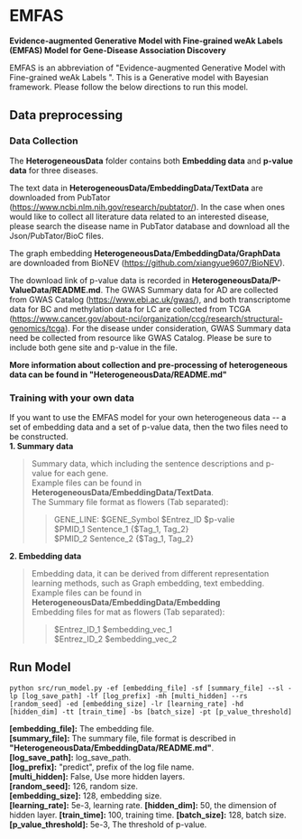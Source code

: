 # EMFAS
**Evidence-augmented Generative Model with Fine-grained weAk Labels (EMFAS) Model for Gene-Disease Association Discovery**

EMFAS is an abbreviation of "Evidence-augmented Generative Model with Fine-grained weAk Labels ". This is a Generative model with Bayesian framework. Please follow the below directions to run this model.

## Data preprocessing


### Data Collection
The **HeterogeneousData** folder contains both **Embedding data** and **p-value data** for three diseases. 

The text data in **HeterogeneousData/EmbeddingData/TextData** are downloaded from PubTator (https://www.ncbi.nlm.nih.gov/research/pubtator/). In the case when ones would like to collect all literature data related to an interested disease, please search the disease name in PubTator database and download all the Json/PubTator/BioC files.

The graph embedding **HeterogeneousData/EmbeddingData/GraphData** are downloaded from BioNEV (https://github.com/xiangyue9607/BioNEV). 

The download link of p-value data is recorded in **HeterogeneousData/P-ValueData/README.md**. The GWAS Summary data for AD are collected from GWAS Catalog (https://www.ebi.ac.uk/gwas/), and both transcriptome data for BC and methylation data for LC are collected from TCGA (https://www.cancer.gov/about-nci/organization/ccg/research/structural-genomics/tcga). For the disease under consideration, GWAS Summary data need be collected from resource like GWAS Catalog. Please be sure to include both gene site and p-value in the file.

**More information about collection and pre-processing of heterogeneous data can be found in "HeterogeneousData/README.md"**

### Training with your own data  
If you want to use the EMFAS model for your own heterogeneous data -- a set of embedding data and a set of p-value data, then the two files need to be constructed.  
**1. Summary data**  
> Summary data, which including the sentence descriptions and p-value for each gene.  
> Example files can be found in **HeterogeneousData/EmbeddingData/TextData**.  
> The Summary file format as flowers (Tab separated):  
>> GENE_LINE:    $GENE_Symbol    $Entrez_ID  $p-valie  
>> $PMID_1 Sentence_1   {$Tag_1, Tag_2}  
>> $PMID_2 Sentence_2   {$Tag_1, Tag_2}   

**2. Embedding data**
> Embedding data, it can be derived from different representation learning methods, such as Graph embedding, text embedding.  
> Example files can be found in **HeterogeneousData/EmbeddingData/Embedding**  
> Embedding files for mat as flowers (Tab separated):  
>> $Entrez_ID_1 $embedding_vec_1  
>> $Entrez_ID_2 $embedding_vec_2  

## Run Model
 
    python src/run_model.py -ef [embedding_file] -sf [summary_file] --sl -lp [log_save_path] -lf [log_prefix] -mh [multi_hidden] --rs [random_seed] -ed [embedding_size] -lr [learning_rate] -hd [hidden_dim] -tt [train_time] -bs [batch_size] -pt [p_value_threshold]
    
**\[embedding_file]:** The embedding file.  
**\[summary_file]:** The summary file, file format is described in **"HeterogeneousData/EmbeddingData/README.md"**.  
**\[log_save_path]:** log_save_path.    
**\[log_prefix]:**  "predict", prefix of the log file name.  
**\[multi_hidden]:** False, Use more hidden layers.   
**\[random_seed]:** 126, random size.   
**\[embedding_size]:** 128, embedding size.  
**\[learning_rate]:** 5e-3, learning rate. 
**\[hidden_dim]:** 50, the dimension of hidden layer. 
**\[train_time]:** 100, training time. 
**\[batch_size]:** 128, batch size.  
**\[p_value_threshold]:** 5e-3, The threshold of p-value.  
